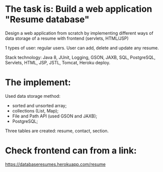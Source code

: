 The task is: Build a web application "Resume database"
====
Design a web application from scratch by implementing different ways of data storage of a resume with frontend (servlets, HTML/JSP)

1 types of user: regular users.
User can add, delete and update any resume.

Stack technology: Java 8, JUnit, Logging, GSON, JAXB, SQL, PostgreSQL, Servlets, HTML, JSP, JSTL, Tomcat, Heroku deploy.


The implement:
===
Used data storage method:
- sorted and unsorted array;
- collections (List, Map);
- File and Path API (used GSON and JAXB);
- PostgreSQL;

Three tables are created: resume, contact, section.


Check frontend can from a link:
===
https://databaseresumes.herokuapp.com/resume

